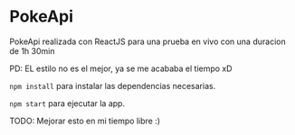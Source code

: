 # PokeApi

PokeApi realizada con ReactJS para una prueba en vivo con una duracion de 1h 30min

PD: EL estilo no es el mejor, ya se me acababa el tiempo xD

```npm install``` para instalar las dependencias necesarias.

```npm start``` para ejecutar la app.

TODO: Mejorar esto en mi tiempo libre :)